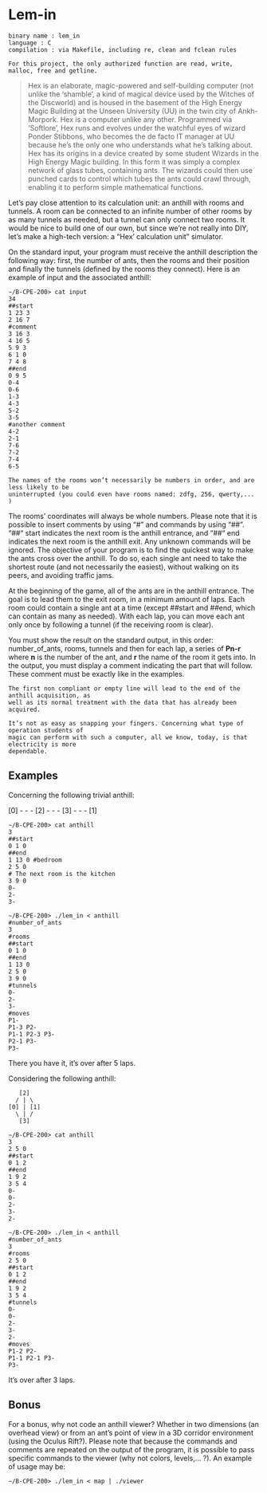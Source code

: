 # Lem-in

```text
binary name : lem_in
language : C
compilation : via Makefile, including re, clean and fclean rules
```

```text
For this project, the only authorized function are read, write, malloc, free and getline.
```

> Hex is an elaborate, magic-powered and self-building computer (not unlike the ‘shamble’, a kind of magical device used by the Witches of the Discworld) and is housed in the basement of the High Energy Magic Building at the Unseen University (UU) in the twin city of Ankh-Morpork.
Hex is a computer unlike any other. Programmed via ‘Softlore’, Hex runs and evolves under the watchful eyes of wizard Ponder Stibbons, who becomes the de facto IT manager at UU because he’s the only one who understands what he’s talking about.
Hex has its origins in a device created by some student Wizards in the High Energy Magic building. In this form it was simply a complex network of glass tubes, containing ants. The wizards could then use punched cards to control which tubes the ants could crawl through, enabling it to perform simple mathematical functions.

Let’s pay close attention to its calculation unit: an anthill with rooms and tunnels. A room can be connected to an infinite number of other rooms by as many tunnels as needed, but a tunnel can only connect two rooms.
It would be nice to build one of our own, but since we’re not really into DIY, let’s make a high-tech version: a “Hex’ calculation unit” simulator.

On the standard input, your program must receive the anthill description the following way: first, the number of ants, then the rooms and their position and finally the tunnels (defined by the rooms they connect).
Here is an example of input and the associated anthill:

```text
∼/B-CPE-200> cat input
34
##start
1 23 3
2 16 7
#comment
3 16 3
4 16 5
5 9 3
6 1 0
7 4 8
##end
0 9 5
0-4
0-6
1-3
4-3
5-2
3-5
#another comment
4-2
2-1
7-6
7-2
7-4
6-5
```

```text
The names of the rooms won’t necessarily be numbers in order, and are less likely to be
uninterrupted (you could even have rooms named: zdfg, 256, qwerty,... )
```

The rooms’ coordinates will always be whole numbers. Please note that it is possible to insert comments by using “#” and commands by using “##”.
“##“ start indicates the next room is the anthill entrance, and “##“ end indicates the next room is the anthill exit.
Any unknown commands will be ignored.
The objective of your program is to find the quickest way to make the ants cross over the anthill. To do so, each single ant need to take the shortest route (and not necessarily the easiest), without walking on its peers, and avoiding traffic jams.

At the beginning of the game, all of the ants are in the anthill entrance.
The goal is to lead them to the exit room, in a minimum amount of laps.
Each room could contain a single ant at a time (except ##start and ##end, which can contain as many as needed).
With each lap, you can move each ant only once by following a tunnel (if the receiving room is clear).

You must show the result on the standard output, in this order: number_of_ants, rooms, tunnels and then for each lap, a series of **Pn-r** where **n** is the number of the ant, and **r** the name of the room it gets into.
In the output, you must display a comment indicating the part that will follow. These comment must be exactly like in the examples.

```text
The first non compliant or empty line will lead to the end of the anthill acquisition, as
well as its normal treatment with the data that has already been acquired.
```

```text
It’s not as easy as snapping your fingers. Concerning what type of operation students of
magic can perform with such a computer, all we know, today, is that electricity is more
dependable.
```

## Examples

Concerning the following trivial anthill:

[0] - - - [2] - - - [3] - - - [1]

```text
∼/B-CPE-200> cat anthill
3
##start
0 1 0
##end
1 13 0 #bedroom
2 5 0
# The next room is the kitchen
3 9 0
0-
2-
3-
```

```text
∼/B-CPE-200> ./lem_in < anthill
#number_of_ants
3
#rooms
##start
0 1 0
##end
1 13 0
2 5 0
3 9 0
#tunnels
0-
2-
3-
#moves
P1-
P1-3 P2-
P1-1 P2-3 P3-
P2-1 P3-
P3-
```

There you have it, it’s over after 5 laps.

Considering the following anthill:

```text
   [2]
  / | \
[0] | [1]
  \ | /
   [3]
```

```text
∼/B-CPE-200> cat anthill
3
2 5 0
##start
0 1 2
##end
1 9 2
3 5 4
0-
0-
2-
3-
2-
```

```text
∼/B-CPE-200> ./lem_in < anthill
#number_of_ants
3
#rooms
2 5 0
##start
0 1 2
##end
1 9 2
3 5 4
#tunnels
0-
0-
2-
3-
2-
#moves
P1-2 P2-
P1-1 P2-1 P3-
P3-
```

It’s over after 3 laps.

## Bonus

For a bonus, why not code an anthill viewer?
Whether in two dimensions (an overhead view) or from an ant’s point of view in a 3D corridor environment (using the Oculus Rift?).
Please note that because the commands and comments are repeated on the output of the program, it is possible to pass specific commands to the viewer (why not colors, levels,... ?).
An example of usage may be:

```text
∼/B-CPE-200> ./lem_in < map | ./viewer
```
